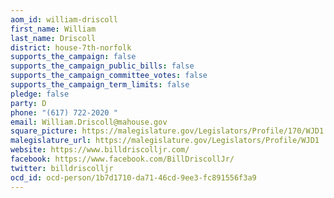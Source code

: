 ```yaml
---
aom_id: william-driscoll
first_name: William
last_name: Driscoll
district: house-7th-norfolk
supports_the_campaign: false
supports_the_campaign_public_bills: false
supports_the_campaign_committee_votes: false
supports_the_campaign_term_limits: false
pledge: false
party: D
phone: "(617) 722-2020 "
email: William.Driscoll@mahouse.gov
square_picture: https://malegislature.gov/Legislators/Profile/170/WJD1.jpg
malegislature_url: https://malegislature.gov/Legislators/Profile/WJD1
website: https://www.billdriscolljr.com/
facebook: https://www.facebook.com/BillDriscollJr/
twitter: billdriscolljr
ocd_id: ocd-person/1b7d1710-da71-46cd-9ee3-fc891556f3a9
---
```

